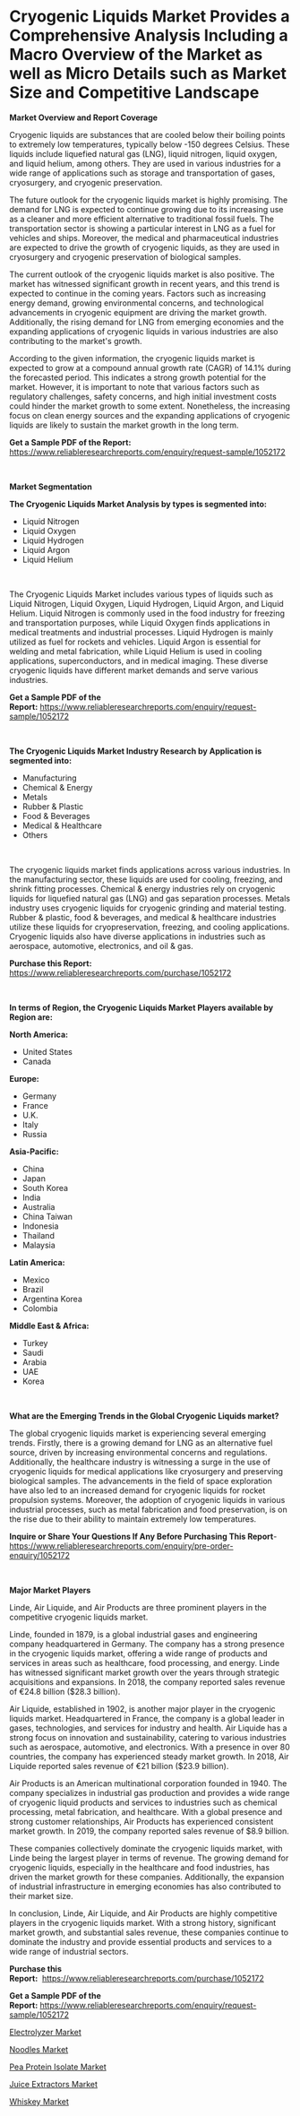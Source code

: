 <p><h1>Cryogenic Liquids Market Provides a Comprehensive Analysis Including a Macro Overview of the Market as well as Micro Details such as Market Size and Competitive Landscape</h1></p><p><strong>Market Overview and Report Coverage</strong></p>
<p><p>Cryogenic liquids are substances that are cooled below their boiling points to extremely low temperatures, typically below -150 degrees Celsius. These liquids include liquefied natural gas (LNG), liquid nitrogen, liquid oxygen, and liquid helium, among others. They are used in various industries for a wide range of applications such as storage and transportation of gases, cryosurgery, and cryogenic preservation.</p><p>The future outlook for the cryogenic liquids market is highly promising. The demand for LNG is expected to continue growing due to its increasing use as a cleaner and more efficient alternative to traditional fossil fuels. The transportation sector is showing a particular interest in LNG as a fuel for vehicles and ships. Moreover, the medical and pharmaceutical industries are expected to drive the growth of cryogenic liquids, as they are used in cryosurgery and cryogenic preservation of biological samples.</p><p>The current outlook of the cryogenic liquids market is also positive. The market has witnessed significant growth in recent years, and this trend is expected to continue in the coming years. Factors such as increasing energy demand, growing environmental concerns, and technological advancements in cryogenic equipment are driving the market growth. Additionally, the rising demand for LNG from emerging economies and the expanding applications of cryogenic liquids in various industries are also contributing to the market's growth.</p><p>According to the given information, the cryogenic liquids market is expected to grow at a compound annual growth rate (CAGR) of 14.1% during the forecasted period. This indicates a strong growth potential for the market. However, it is important to note that various factors such as regulatory challenges, safety concerns, and high initial investment costs could hinder the market growth to some extent. Nonetheless, the increasing focus on clean energy sources and the expanding applications of cryogenic liquids are likely to sustain the market growth in the long term.</p></p>
<p><strong>Get a Sample PDF of the Report:</strong> <a href="https://www.reliableresearchreports.com/enquiry/request-sample/1052172">https://www.reliableresearchreports.com/enquiry/request-sample/1052172</a></p>
<p>&nbsp;</p>
<p><strong>Market Segmentation</strong></p>
<p><strong>The Cryogenic Liquids Market Analysis by types is segmented into:</strong></p>
<p><ul><li>Liquid Nitrogen</li><li>Liquid Oxygen</li><li>Liquid Hydrogen</li><li>Liquid Argon</li><li>Liquid Helium</li></ul></p>
<p>&nbsp;</p>
<p><p>The Cryogenic Liquids Market includes various types of liquids such as Liquid Nitrogen, Liquid Oxygen, Liquid Hydrogen, Liquid Argon, and Liquid Helium. Liquid Nitrogen is commonly used in the food industry for freezing and transportation purposes, while Liquid Oxygen finds applications in medical treatments and industrial processes. Liquid Hydrogen is mainly utilized as fuel for rockets and vehicles. Liquid Argon is essential for welding and metal fabrication, while Liquid Helium is used in cooling applications, superconductors, and in medical imaging. These diverse cryogenic liquids have different market demands and serve various industries.</p></p>
<p><strong>Get a Sample PDF of the Report:</strong>&nbsp;<a href="https://www.reliableresearchreports.com/enquiry/request-sample/1052172">https://www.reliableresearchreports.com/enquiry/request-sample/1052172</a></p>
<p>&nbsp;</p>
<p><strong>The Cryogenic Liquids Market Industry Research by Application is segmented into:</strong></p>
<p><ul><li>Manufacturing</li><li>Chemical & Energy</li><li>Metals</li><li>Rubber & Plastic</li><li>Food & Beverages</li><li>Medical & Healthcare</li><li>Others</li></ul></p>
<p>&nbsp;</p>
<p><p>The cryogenic liquids market finds applications across various industries. In the manufacturing sector, these liquids are used for cooling, freezing, and shrink fitting processes. Chemical & energy industries rely on cryogenic liquids for liquefied natural gas (LNG) and gas separation processes. Metals industry uses cryogenic liquids for cryogenic grinding and material testing. Rubber & plastic, food & beverages, and medical & healthcare industries utilize these liquids for cryopreservation, freezing, and cooling applications. Cryogenic liquids also have diverse applications in industries such as aerospace, automotive, electronics, and oil & gas.</p></p>
<p><strong>Purchase this Report:</strong>&nbsp; <a href="https://www.reliableresearchreports.com/purchase/1052172">https://www.reliableresearchreports.com/purchase/1052172</a></p>
<p>&nbsp;</p>
<p><strong>In terms of Region, the Cryogenic Liquids Market Players available by Region are:</strong></p>
<p>
    <p> <strong> North America: </strong>
        <ul>
            <li>United States</li>
            <li>Canada</li>
        </ul>
        </p> 
    <p> <strong> Europe: </strong>
        <ul>
            <li>Germany</li>
            <li>France</li>
            <li>U.K.</li>
            <li>Italy</li>
            <li>Russia</li>
        </ul>
        </p> 
    <p> <strong> Asia-Pacific: </strong>
        <ul>
            <li>China</li>
            <li>Japan</li>
            <li>South Korea</li>
            <li>India</li>
            <li>Australia</li>
            <li>China Taiwan</li>
            <li>Indonesia</li>
            <li>Thailand</li>
            <li>Malaysia</li>
        </ul>
        </p> 
    <p> <strong> Latin America: </strong>
        <ul>
            <li>Mexico</li>
            <li>Brazil</li>
            <li>Argentina Korea</li>
            <li>Colombia</li>
        </ul>
        </p> 
    <p> <strong> Middle East & Africa: </strong>
        <ul>
            <li>Turkey</li>
            <li>Saudi</li>
            <li>Arabia</li>
            <li>UAE</li>
            <li>Korea</li>
        </ul>
    </p>
    </p>
<p>&nbsp;</p>
<p><strong>What are the Emerging Trends in the Global Cryogenic Liquids market?</strong></p>
<p><p>The global cryogenic liquids market is experiencing several emerging trends. Firstly, there is a growing demand for LNG as an alternative fuel source, driven by increasing environmental concerns and regulations. Additionally, the healthcare industry is witnessing a surge in the use of cryogenic liquids for medical applications like cryosurgery and preserving biological samples. The advancements in the field of space exploration have also led to an increased demand for cryogenic liquids for rocket propulsion systems. Moreover, the adoption of cryogenic liquids in various industrial processes, such as metal fabrication and food preservation, is on the rise due to their ability to maintain extremely low temperatures.</p></p>
<p><strong>Inquire or Share Your Questions If Any Before Purchasing This Report</strong>- <a href="https://www.reliableresearchreports.com/enquiry/pre-order-enquiry/1052172">https://www.reliableresearchreports.com/enquiry/pre-order-enquiry/1052172</a></p>
<p>&nbsp;</p>
<p><strong>Major Market Players</strong></p>
<p><p>Linde, Air Liquide, and Air Products are three prominent players in the competitive cryogenic liquids market. </p><p>Linde, founded in 1879, is a global industrial gases and engineering company headquartered in Germany. The company has a strong presence in the cryogenic liquids market, offering a wide range of products and services in areas such as healthcare, food processing, and energy. Linde has witnessed significant market growth over the years through strategic acquisitions and expansions. In 2018, the company reported sales revenue of €24.8 billion ($28.3 billion).</p><p>Air Liquide, established in 1902, is another major player in the cryogenic liquids market. Headquartered in France, the company is a global leader in gases, technologies, and services for industry and health. Air Liquide has a strong focus on innovation and sustainability, catering to various industries such as aerospace, automotive, and electronics. With a presence in over 80 countries, the company has experienced steady market growth. In 2018, Air Liquide reported sales revenue of €21 billion ($23.9 billion).</p><p>Air Products is an American multinational corporation founded in 1940. The company specializes in industrial gas production and provides a wide range of cryogenic liquid products and services to industries such as chemical processing, metal fabrication, and healthcare. With a global presence and strong customer relationships, Air Products has experienced consistent market growth. In 2019, the company reported sales revenue of $8.9 billion.</p><p>These companies collectively dominate the cryogenic liquids market, with Linde being the largest player in terms of revenue. The growing demand for cryogenic liquids, especially in the healthcare and food industries, has driven the market growth for these companies. Additionally, the expansion of industrial infrastructure in emerging economies has also contributed to their market size.</p><p>In conclusion, Linde, Air Liquide, and Air Products are highly competitive players in the cryogenic liquids market. With a strong history, significant market growth, and substantial sales revenue, these companies continue to dominate the industry and provide essential products and services to a wide range of industrial sectors.</p></p>
<p><strong>Purchase this Report:</strong>&nbsp;&nbsp;<a href="https://www.reliableresearchreports.com/purchase/1052172">https://www.reliableresearchreports.com/purchase/1052172</a></p>
<p></p>
<p><strong>Get a Sample PDF of the Report:</strong>&nbsp;<a href="https://www.reliableresearchreports.com/enquiry/request-sample/1052172">https://www.reliableresearchreports.com/enquiry/request-sample/1052172</a></p>
<p><p><a href="https://medium.com/@yashreports27/electrolyzer-market-trends-forecast-and-competitive-analysis-to-2030-94bc790ed9c8">Electrolyzer Market</a></p><p><a href="https://medium.com/@jqgvpygpb56374/noodles-market-outlook-industry-overview-and-forecast-2023-to-2030-95ca3854db1f">Noodles Market</a></p><p><a href="https://medium.com/@bobbyrobinson56/pea-protein-isolate-market-research-report-its-history-and-forecast-2023-to-2030-4fdb6e7d64de">Pea Protein Isolate Market</a></p><p><a href="https://medium.com/@vergiekunze/juice-extractors-market-analysis-and-sze-forecasted-for-period-from-2023-to-2030-636f81aef97d">Juice Extractors Market</a></p><p><a href="https://medium.com/@jeremybates83/whiskey-nbsp-market-focuses-on-market-share-size-and-projected-forecast-till-2030-84df4d8cfe9c">Whiskey Market</a></p></p>